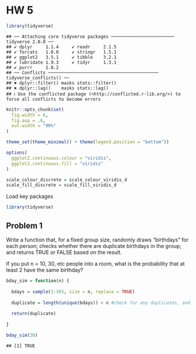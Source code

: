 HW 5
================

``` r
library(tidyverse)
```

    ## ── Attaching core tidyverse packages ──────────────────────── tidyverse 2.0.0 ──
    ## ✔ dplyr     1.1.4     ✔ readr     2.1.5
    ## ✔ forcats   1.0.0     ✔ stringr   1.5.1
    ## ✔ ggplot2   3.5.1     ✔ tibble    3.2.1
    ## ✔ lubridate 1.9.3     ✔ tidyr     1.3.1
    ## ✔ purrr     1.0.2     
    ## ── Conflicts ────────────────────────────────────────── tidyverse_conflicts() ──
    ## ✖ dplyr::filter() masks stats::filter()
    ## ✖ dplyr::lag()    masks stats::lag()
    ## ℹ Use the conflicted package (<http://conflicted.r-lib.org/>) to force all conflicts to become errors

``` r
knitr::opts_chunk$set(
  fig.width = 6,
  fig.asp = .6,
  out.width = "90%"
)

theme_set(theme_minimal() + theme(legend.position = "bottom"))

options(
  ggplot2.continuous.colour = "viridis",
  ggplot2.continuous.fill = "viridis"
)

scale_colour_discrete = scale_colour_viridis_d
scale_fill_discrete = scale_fill_viridis_d
```

Load key packages

``` r
library(tidyverse)
```

## Problem 1

Write a function that, for a fixed group size, randomly draws
“birthdays” for each person; checks whether there are duplicate
birthdays in the group; and returns TRUE or FALSE based on the result.

If you put n = 10, 30, etc people into a room, what is the probability
that at least 2 have the same birthday?

``` r
bday_sim = function(n) {
  
  bdays = sample(1:365, size = n, replace = TRUE)
  
  duplicate = length(unique(bdays)) < n #check for any duplicates, and FALSE if <n
  
  return(duplicate)
  
}

bday_sim(30)
```

    ## [1] TRUE
